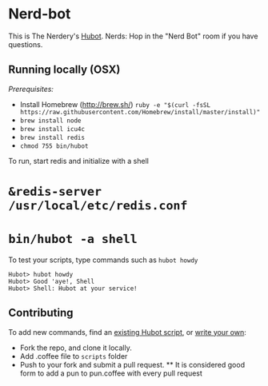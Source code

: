 # Nerd-bot

This is The Nerdery's [Hubot](https://github.com/github/hubot). Nerds: Hop in the "Nerd Bot" room if you have questions.

## Running locally (OSX)

*Prerequisites:*

 * Install Homebrew (http://brew.sh/) `ruby -e "$(curl -fsSL https://raw.githubusercontent.com/Homebrew/install/master/install)"`
 * `brew install node`
 * `brew install icu4c`
 * `brew install redis`
 * `chmod 755 bin/hubot`
 
To run, start redis and initialize with a shell

 # `&redis-server /usr/local/etc/redis.conf`
 # `bin/hubot -a shell`

To test your scripts, type commands such as `hubot howdy`

```
Hubot> hubot howdy
Hubot> Good 'aye!, Shell
Hubot> Shell: Hubot at your service!
```

## Contributing

To add new commands, find an [existing Hubot script](http://hubot-script-catalog.herokuapp.com/), or [write your own](https://github.com/github/hubot/blob/master/docs/scripting.md):

* Fork the repo, and clone it locally.
* Add .coffee file to `scripts` folder
* Push to your fork and submit a pull request.
** It is considered good form to add a pun to pun.coffee with every pull request
